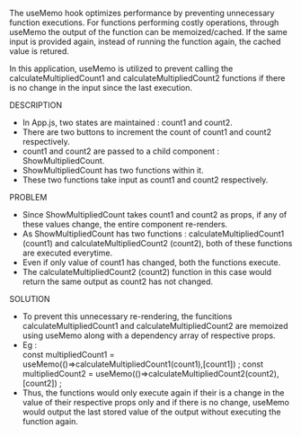 The useMemo hook optimizes performance by preventing unnecessary function executions. For functions performing costly operations, through useMemo the output of the function can be memoized/cached. If the same input is provided again, instead of running the function again, the cached value is retured. 

In this application, useMemo is utilized to prevent calling the calculateMultipliedCount1 and calculateMultipliedCount2 functions if there is no change in the input since the last execution.

DESCRIPTION

- In App.js, two states are maintained : count1 and count2. 
- There are two buttons to increment the count of count1 and count2 respectively.
- count1 and count2 are passed to a child component : ShowMultipliedCount. 
- ShowMultipliedCount has two functions within it. 
- These two functions take input as count1 and count2 respectively.

PROBLEM

- Since ShowMultipliedCount takes count1 and count2 as props, if any of these values change, the entire component re-renders.
- As ShowMultipliedCount has two functions : calculateMultipliedCount1 (count1) and calculateMultipliedCount2 (count2), both of these functions are executed everytime.
- Even if only value of count1 has changed, both the functions execute. 
- The calculateMultipliedCount2 (count2) function in this case would return the same output as count2 has not changed. 

SOLUTION

- To prevent this unnecessary re-rendering, the funcitions calculateMultipliedCount1 and calculateMultipliedCount2 are memoized using useMemo along with a dependency array of respective props.
- Eg :   
  const multipliedCount1 = useMemo(()=>calculateMultipliedCount1(count1),[count1]) ;
  const multipliedCount2 = useMemo(()=>calculateMultipliedCount2(count2),[count2]) ;
- Thus, the functions would only execute again if their is a change in the value of their respective props only and if there is no change, useMemo would output the last stored value of the output without executing the function again.

